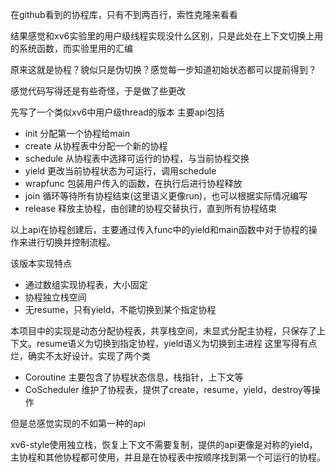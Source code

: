 在github看到的协程库，只有不到两百行，索性克隆来看看

结果感觉和xv6实验里的用户级线程实现没什么区别，只是此处在上下文切换上用的系统函数，而实验里用的汇编

原来这就是协程？貌似只是伪切换？感觉每一步知道初始状态都可以提前得到？

感觉代码写得还是有些奇怪，于是做了些更改


先写了一个类似xv6中用户级thread的版本
主要api包括
- init 分配第一个协程给main
- create 从协程表中分配一个新的协程
- schedule 从协程表中选择可运行的协程，与当前协程交换
- yield 更改当前协程状态为可运行，调用schedule
- wrapfunc 包装用户传入的函数，在执行后进行协程释放
- join 循环等待所有协程结束(这里语义更像run)，也可以根据实际情况编写
- release 释放主协程，由创建的协程交替执行，直到所有协程结束

以上api在协程创建后，主要通过传入func中的yield和main函数中对于协程的操作来进行切换并控制流程。

该版本实现特点
- 通过数组实现协程表，大小固定
- 协程独立栈空间
- 无resume，只有yield，不能切换到某个指定协程

本项目中的实现是动态分配协程表，共享栈空间，未显式分配主协程，只保存了上下文。resume语义为切换到指定协程，yield语义为切换到主进程
这里写得有点烂，确实不太好设计。实现了两个类
- Coroutine 主要包含了协程状态信息，栈指针，上下文等
- CoScheduler 维护了协程表，提供了create，resume，yield，destroy等操作

但是总感觉实现的不如第一种的api

xv6-style使用独立栈，恢复上下文不需要复制，提供的api更像是对称的yield，主协程和其他协程都可使用，并且是在协程表中按顺序找到第一个可运行的协程。
